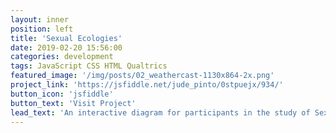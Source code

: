 ```yaml
---
layout: inner
position: left
title: 'Sexual Ecologies'
date: 2019-02-20 15:56:00
categories: development
tags: JavaScript CSS HTML Qualtrics
featured_image: '/img/posts/02_weathercast-1130x864-2x.png'
project_link: 'https://jsfiddle.net/jude_pinto/0stpuejx/934/'
button_icon: 'jsfiddle'
button_text: 'Visit Project'
lead_text: 'An interactive diagram for participants in the study of Sexual Ecologies.'
---
```

